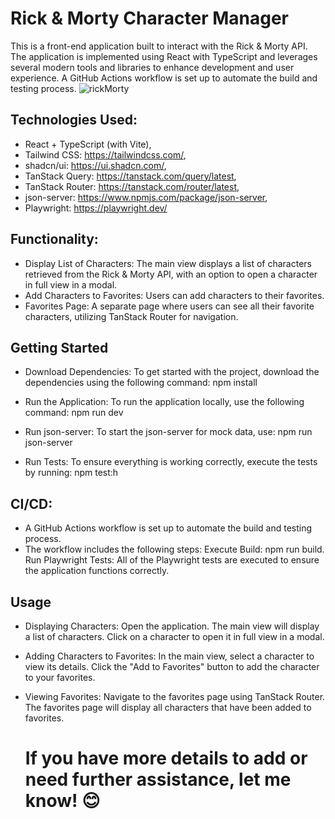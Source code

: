 # Rick & Morty Character Manager

This is a front-end application built to interact with the Rick & Morty API. The application is implemented using React with TypeScript and leverages several modern tools and libraries to enhance development and user experience. A GitHub Actions workflow is set up to automate the build and testing process.
![rickMorty](https://github.com/user-attachments/assets/afd280c6-7077-482a-86cc-e3a4969a30af)


## Technologies Used:
- React + TypeScript (with Vite),
- Tailwind CSS: https://tailwindcss.com/,
- shadcn/ui: https://ui.shadcn.com/,
- TanStack Query: https://tanstack.com/query/latest,
- TanStack Router: https://tanstack.com/router/latest,
- json-server: https://www.npmjs.com/package/json-server,
- Playwright: https://playwright.dev/

## Functionality:
- Display List of Characters: 
The main view displays a list of characters retrieved from the Rick & Morty API, with an option to open a character in full view in a modal.
- Add Characters to Favorites: Users can add characters to their favorites. 
- Favorites Page: 
A separate page where users can see all their favorite characters, utilizing TanStack Router for navigation.

## Getting Started

- Download Dependencies: To get started with the project, download the dependencies using the following command: npm install

- Run the Application: To run the application locally, use the following command: npm run dev

- Run json-server: To start the json-server for mock data, use: npm run json-server

- Run Tests: To ensure everything is working correctly, execute the tests by running: npm test:h

## CI/CD:
- A GitHub Actions workflow is set up to automate the build and testing process.
- The workflow includes the following steps:
   Execute Build: npm run build.
   Run Playwright Tests: All of the Playwright tests are executed to ensure the application functions correctly.

## Usage

- Displaying Characters: Open the application. The main view will display a list of characters. Click on a character to open it in full view in a modal.

- Adding Characters to Favorites: In the main view, select a character to view its details. Click the "Add to Favorites" button to add the character to your favorites.

- Viewing Favorites: Navigate to the favorites page using TanStack Router. The favorites page will display all characters that have been added to favorites.


  # If you have more details to add or need further assistance, let me know! 😊
